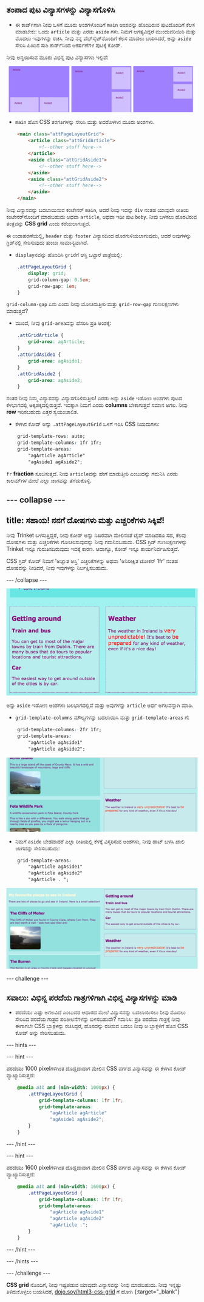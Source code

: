 ## ತಂಪಾದ ಪುಟ ವಿನ್ಯಾಸಗಳನ್ನು ವಿನ್ಯಾಸಗೊಳಿಸಿ

+ ಈ ಕಾರ್ಡ್‌ಗಾಗಿ ನೀವು ಒಳಗೆ ಮೂರು ಅಂಶಗಳೊಂದಿಗೆ `main` ಅಂಶವನ್ನು ಹೊಂದಿರುವ ಪುಟದೊಂದಿಗೆ ಕೆಲಸ ಮಾಡಬೇಕು: ಒಂದು `article` ಮತ್ತು ಎರಡು `aside` ಗಳು. ನಿಮಗೆ ಅಗತ್ಯವಿದ್ದರೆ ಮುಂದುವರಿಯಿರಿ ಮತ್ತು ಮೊದಲು ಇವುಗಳನ್ನು ರಚಿಸಿ. ನೀವು ನನ್ನ ವೆಬ್‌ಸೈಟ್‌ನೊಂದಿಗೆ ಕೆಲಸ ಮಾಡಲು ಬಯಸಿದರೆ, ಅನ್ನು `aside` ಸೇರಿಸಿ ಹಿಂದಿನ ಸುಶಿ ಕಾರ್ಡ್‌ನಿಂದ ಆಕರ್ಷಣೆಗಳ ಪುಟಕ್ಕೆ ಕೋಡ್. 

ನೀವು ಅನ್ವಯಿಸುವ ಮೂರು ವಿಭಿನ್ನ ಪುಟ ವಿನ್ಯಾಸಗಳು ಇಲ್ಲಿವೆ:

![](images/cssGridLayouts.png)

+ `main` ಹೊಸ CSS ತರಗತಿಗಳನ್ನು ಸೇರಿಸಿ ಮತ್ತು ಅದರೊಳಗಿನ ಮೂರು ಅಂಶಗಳು.

```html
    <main class="attPageLayoutGrid">
        <article class="attGridArticle">
            <!--other stuff here-->
        </article>
        <aside class="attGridAside1">
            <!--other stuff here-->
        </aside>
        <aside class="attGridAside2">
            <!--other stuff here-->
        </aside>
    </main>
```

ನೀವು ವಿನ್ಯಾಸವನ್ನು ಬದಲಾಯಿಸುವ ಕಂಟೇನರ್ `main`, ಆದರೆ ನೀವು ಇದನ್ನು `div` ನಂತಹ ಯಾವುದೇ ರೀತಿಯ ಕಂಟೇನರ್‌ನೊಂದಿಗೆ ಮಾಡಬಹುದು ಅಥವಾ `article`, ಅಥವಾ ಇಡೀ ಪುಟ `boby`. ನೀವು ಬಳಸಲು ಹೊರಟಿರುವ ತಂತ್ರವನ್ನು **CSS grid** ಎಂದು ಕರೆಯಲಾಗುತ್ತದೆ.

ಈ ಉದಾಹರಣೆಯಲ್ಲಿ, `header` ಮತ್ತು `footer` ವಿನ್ಯಾಸದಿಂದ ಹೊರಗುಳಿಯಲಾಗುವುದು, ಆದರೆ ಅವುಗಳನ್ನು ಗ್ರಿಡ್‌ನಲ್ಲಿ ಸೇರಿಸುವುದು ತುಂಬಾ ಸಾಮಾನ್ಯವಾಗಿದೆ.

+ `display`ನವನ್ನು ಹೊಂದಿಸಿ `grid`‌ಗೆ ಆಸ್ತಿ ಒಟ್ಟಾರೆ ಪಾತ್ರೆಯಲ್ಲಿ:

```css
    .attPageLayoutGrid {
        display: grid;
        grid-column-gap: 0.5em;
        grid-row-gap: 1em;
    }
```

`grid-column-gap` ಏನು ಎಂದು ನೀವು ಯೋಚಿಸುತ್ತೀರಿ ಮತ್ತು `grid-row-gap` ಗುಣಲಕ್ಷಣಗಳು ಮಾಡುತ್ತವೆ?

+ ಮುಂದೆ, ನೀವು `grid-area`ವನ್ನು ಹೆಸರಿಸಿ ಪ್ರತಿ ಅಂಶಕ್ಕೆ: 

```css
    .attGridArticle {
        grid-area: agArticle;
    }
    .attGridAside1 {
        grid-area: agAside1;
    }
    .attGridAside2 {
        grid-area: agAside2;
    }
```

ನಂತರ ನೀವು ನಿಮ್ಮ ವಿನ್ಯಾಸವನ್ನು ವಿನ್ಯಾಸಗೊಳಿಸುತ್ತೀರಿ! ಎರಡು ಅನ್ನು `aside` ಇಡೋಣ ಅಂಶಗಳು ಪುಟದ ಕೆಳಭಾಗದಲ್ಲಿ ಅಕ್ಕಪಕ್ಕದಲ್ಲಿರುತ್ತವೆ. ಇದಕ್ಕಾಗಿ ನಿಮಗೆ ಎರಡು **columns** ಬೇಕಾಗುತ್ತವೆ ಸಮಾನ ಅಗಲ. ನೀವು **row** ಇರಿಸಬಹುದು ಎತ್ತರ ಸ್ವಯಂಚಾಲಿತ.

+ ಕೆಳಗಿನ ಕೋಡ್ ಅನ್ನು `.attPageLayoutGrid` ಒಳಗೆ ಇರಿಸಿ CSS ನಿಯಮಗಳು:

```css
    grid-template-rows: auto;
    grid-template-columns: 1fr 1fr;
    grid-template-areas: 
        "agArticle agArticle"
        "agAside1 agAside2";
```

`fr` **fraction** ಸೂಚಿಸುತ್ತದೆ. ನೀವು `article`ವನ್ನು ಹೇಗೆ ಮಾಡುತ್ತೀರಿ ಎಂಬುದನ್ನು ಗಮನಿಸಿ ಎರಡು ಕಾಲಮ್‌ಗಳ ಮೇಲೆ ಎಲ್ಲಾ ಜಾಗವನ್ನು ತೆಗೆದುಕೊಳ್ಳಿ.

## \--- collapse \---

## title: ಸಹಾಯ! ನನಗೆ ದೋಷಗಳು ಮತ್ತು ಎಚ್ಚರಿಕೆಗಳು ಸಿಕ್ಕಿವೆ!

ನೀವು Trinket ಬಳಸುತ್ತಿದ್ದರೆ, ನೀವು ಕೋಡ್ ಅನ್ನು ನಿಖರವಾಗಿ ಮೇಲಿನಂತೆ ಟೈಪ್ ಮಾಡಿದರೂ ಸಹ, ಕೆಲವು ದೋಷಗಳು ಮತ್ತು ಎಚ್ಚರಿಕೆಗಳು ಗೋಚರಿಸುವುದನ್ನು ನೀವು ಗಮನಿಸಬಹುದು. CSS ಗ್ರಿಡ್ ಗುಣಲಕ್ಷಣಗಳನ್ನು Trinket ಇನ್ನೂ ಗುರುತಿಸದಿರುವುದು ಇದಕ್ಕೆ ಕಾರಣ. ಆದಾಗ್ಯೂ, ಕೋಡ್ ಇನ್ನೂ ಕಾರ್ಯನಿರ್ವಹಿಸುತ್ತದೆ.

CSS ಗ್ರಿಡ್ ಕೋಡ್ ನಿಮಗೆ 'ಅಜ್ಞಾತ ಆಸ್ತಿ' ಎಚ್ಚರಿಕೆಗಳನ್ನು ಅಥವಾ 'ಅನಿರೀಕ್ಷಿತ ಟೋಕನ್ 1fr' ನಂತಹ ದೋಷವನ್ನು ನೀಡಿದರೆ, ನೀವು ಇವುಗಳನ್ನು ನಿರ್ಲಕ್ಷಿಸಬಹುದು.

\--- /collapse \---

![ಪಕ್ಕದಲ್ಲಿ ಕೆಳಭಾಗದಲ್ಲಿ ಅಕ್ಕಪಕ್ಕವಿದೆ](images/cssGridAsidesAtBottom.png)

ಅನ್ನು `aside` ಇಡೋಣ ಅಂಶಗಳು ಬಲಭಾಗದಲ್ಲಿವೆ ಮತ್ತು ಅವುಗಳನ್ನು `article` ಅರ್ಧ ಅಗಲವನ್ನಾಗಿ ಮಾಡಿ.

+ `grid-template-columns` ಮೌಲ್ಯಗಳನ್ನು ಬದಲಾಯಿಸಿ ಮತ್ತು `grid-template-areas` ಗೆ:

```css
    grid-template-columns: 2fr 1fr;
    grid-template-areas: 
        "agArticle agAside1"
        "agArticle agAside2";
```

![Asides are down the right hand side](images/cssGridAsidesOnRight.png)

+ ನಿಮಗೆ `aside` ಬೇಡವಾದರೆ ಎಲ್ಲಾ ರೀತಿಯಲ್ಲಿ ಕೆಳಕ್ಕೆ ವಿಸ್ತರಿಸುವ ಅಂಶಗಳು, ನೀವು ಡಾಟ್ ಬಳಸಿ ಖಾಲಿ ಜಾಗವನ್ನು ಸೇರಿಸಬಹುದು: 

```css
    grid-template-areas: 
        "agArticle agAside1"
        "agArticle agAside2"
        "agArticle . ";
```

![ಬಲಭಾಗದಲ್ಲಿ ಮತ್ತು ಕೆಳಗೆ ವಿಸ್ತರಿಸಿಲ್ಲ](images/cssGridAsidesTopRight.png)

\--- challenge \---

## ಸವಾಲು: ವಿಭಿನ್ನ ಪರದೆಯ ಗಾತ್ರಗಳಿಗಾಗಿ ವಿಭಿನ್ನ ವಿನ್ಯಾಸಗಳನ್ನು ಮಾಡಿ

+ ಪರದೆಯು ಎಷ್ಟು ಅಗಲವಿದೆ ಎಂಬುದರ ಆಧಾರದ ಮೇಲೆ ವಿನ್ಯಾಸವನ್ನು ಬದಲಾಯಿಸಲು ನೀವು ಮೊದಲು ಸೇರಿಸಿದ ಪರದೆಯ ಗಾತ್ರದ ಪರಿಶೀಲನೆಗಳನ್ನು ಬಳಸಬಹುದೇ? ಗಮನಿಸಿ: ಪ್ರತಿ ಪರದೆಯ ಗಾತ್ರಕ್ಕೆ ನೀವು ಈಗಾಗಲೇ CSS ಬ್ಲಾಕ್ಗಳನ್ನು ರಚಿಸಿದ್ದರೆ, ಹೊಸದನ್ನು ರಚಿಸುವ ಬದಲು ನೀವು ಆ ಬ್ಲಾಕ್ಗಳಿಗೆ ಹೊಸ CSS ಕೋಡ್ ಅನ್ನು ಸೇರಿಸಬಹುದು.

\--- hints \---

\--- hint \---

ಪರದೆಯು 1000 pixel‌ಗಳಿಗಿಂತ ದೊಡ್ಡದಾದಾಗ ಮೇಲಿನ CSS ವರ್ಗದ ವಿನ್ಯಾಸವನ್ನು ಈ ಕೆಳಗಿನ ಕೋಡ್ ವ್ಯಾಖ್ಯಾನಿಸುತ್ತದೆ:

```css
    @media all and (min-width: 1000px) {
        .attPageLayoutGrid {
            grid-template-columns: 1fr 1fr;
            grid-template-areas: 
                "agArticle agArticle"
                "agAside1 agAside2";
        }
    }  
```

\--- /hint \---

\--- hint \---

ಪರದೆಯು 1600 pixel‌ಗಳಿಗಿಂತ ದೊಡ್ಡದಾದಾಗ ಮೇಲಿನ CSS ವರ್ಗದ ವಿನ್ಯಾಸವನ್ನು ಈ ಕೆಳಗಿನ ಕೋಡ್ ವ್ಯಾಖ್ಯಾನಿಸುತ್ತದೆ:

```css
    @media all and (min-width: 1600px) {
        .attPageLayoutGrid {
            grid-template-columns: 1fr 1fr;
            grid-template-areas: 
                "agArticle agAside1"
                "agArticle agAside2"
                "agArticle .";
        }
    }  
```

\--- /hint \---

\--- /hints \---

\--- /challenge \---

**CSS grid** ನೊಂದಿಗೆ, ನೀವು ಇಷ್ಟಪಡುವ ಯಾವುದೇ ವಿನ್ಯಾಸವನ್ನು ನೀವು ಮಾಡಬಹುದು. ನೀವು ಇನ್ನಷ್ಟು ತಿಳಿದುಕೊಳ್ಳಲು ಬಯಸಿದರೆ, [dojo.soy/html3-css-grid](http://dojo.soy/html3-css-grid) ಗೆ ಹೋಗಿ {:target="_blank"}